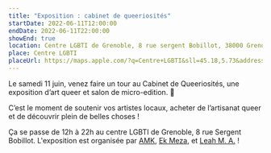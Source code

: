```yaml
---
title: "Exposition : cabinet de queeriosités"
startDate: 2022-06-11T12:00:00
endDate: 2022-06-11T22:00:00
showEnd: true
location: Centre LGBTI de Grenoble, 8 rue sergent Bobillot, 38000 Grenoble
place: Centre LGBTI
placeUrl: https://maps.apple.com/?q=Centre+LGBTI&sll=45.18,5.73&address=8+rue+sergent+Bobillot
---
```


Le samedi 11 juin, venez faire un tour au Cabinet de Queeriosités, une exposition d’art queer et salon de micro-edition. 🌙

C’est le moment de soutenir vos artistes locaux, acheter de l’artisanat queer et de découvrir plein de belles choses !

Ça se passe de 12h à 22h au centre LGBTI de Grenoble, 8 rue Sergent Bobillot. L'exposition est organisée par [AMK](https://www.instagram.com/annemarienoadkoko/), [Ek Meza](https://www.instagram.com/enbyhexe/), et [Leah M. A.](https://www.instagram.com/hela_6.0/) !
